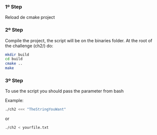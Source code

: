 ### 1º Step
Reload de cmake project
### 2º Step
Compile the project, the script will be on the binaries folder.
At the root of the challenge (ch2/) do:
```bash
mkdir build
cd build
cmake ..
make
```
### 3º Step
To use the script you should pass the parameter from bash

Example:
```bash
./ch2 <<< "TheStringYouWant"
```
or
```bash
./ch2 < yourfile.txt
```
